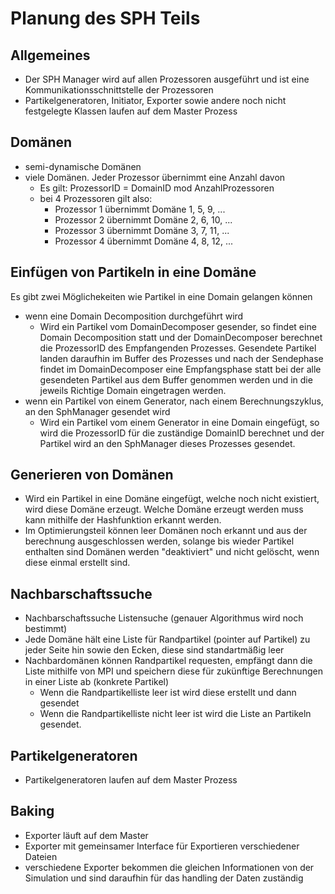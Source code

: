 # Planung des SPH Teils

## Allgemeines

- Der SPH Manager wird auf allen Prozessoren ausgeführt und ist eine Kommunikationsschnittstelle der Prozessoren
- Partikelgeneratoren, Initiator, Exporter sowie andere noch nicht festgelegte Klassen laufen auf dem Master Prozess

## Domänen

- semi-dynamische Domänen
- viele Domänen. Jeder Prozessor übernimmt eine Anzahl davon
    - Es gilt: ProzessorID = DomainID mod AnzahlProzessoren
    - bei 4 Prozessoren gilt also:
        - Prozessor 1 übernimmt Domäne 1, 5, 9, ...
        - Prozessor 2 übernimmt Domäne 2, 6, 10, ...
        - Prozessor 3 übernimmt Domäne 3, 7, 11, ...
        - Prozessor 4 übernimmt Domäne 4, 8, 12, ...


## Einfügen von Partikeln in eine Domäne

Es gibt zwei Möglichekeiten wie Partikel in eine Domain gelangen können
- wenn eine Domain Decomposition durchgeführt wird
    - Wird ein Partikel vom DomainDecomposer gesender, so findet eine Domain Decomposition statt und der DomainDecomposer berechnet die ProzessorID des Empfangenden Prozesses. Gesendete Partikel landen daraufhin im Buffer des Prozesses und nach der Sendephase findet im DomainDecomposer eine Empfangsphase statt bei der alle gesendeten Partikel aus dem Buffer genommen werden und in die jeweils Richtige Domain eingetragen werden.
- wenn ein Partikel von einem Generator, nach einem Berechnungszyklus, an den SphManager gesendet wird
    - Wird ein Partikel vom einem Generator in eine Domain eingefügt, so wird die ProzessorID für die zuständige DomainID berechnet und der Partikel wird an den SphManager dieses Prozesses gesendet.

## Generieren von Domänen

- Wird ein Partikel in eine Domäne eingefügt, welche noch nicht existiert, wird diese Domäne erzeugt. Welche Domäne erzeugt werden muss kann mithilfe der Hashfunktion erkannt werden.
- Im Optimierungsteil können leer Domänen noch erkannt und aus der berechnung ausgeschlossen werden, solange bis wieder Partikel enthalten sind Domänen werden "deaktiviert" und nicht gelöscht, wenn diese einmal erstellt sind.

## Nachbarschaftssuche

- Nachbarschaftssuche Listensuche (genauer Algorithmus wird noch bestimmt)
- Jede Domäne hält eine Liste für Randpartikel (pointer auf Partikel) zu jeder Seite hin sowie den Ecken, diese sind standartmäßig leer
- Nachbardomänen können Randpartikel requesten, empfängt dann die Liste mithilfe von MPI und speichern diese für zukünftige Berechnungen in einer Liste ab (konkrete Partikel)
    - Wenn die Randpartikelliste leer ist wird diese erstellt und dann gesendet
    - Wenn die Randpartikelliste nicht leer ist wird die Liste an Partikeln gesendet.

## Partikelgeneratoren

- Partikelgeneratoren laufen auf dem Master Prozess

## Baking

- Exporter läuft auf dem Master
- Exporter mit gemeinsamer Interface für Exportieren verschiedener Dateien
- verschiedene Exporter bekommen die gleichen Informationen von der Simulation und sind daraufhin für das handling der Daten zuständig
